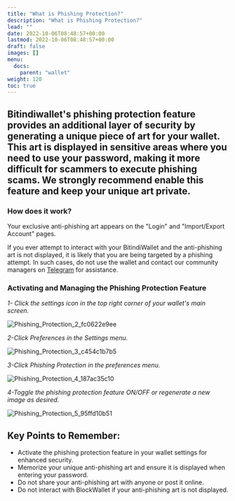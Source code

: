 ```yaml
---
title: "What is Phishing Protection?"
description: "What is Phishing Protection?"
lead: ""
date: 2022-10-06T08:48:57+00:00
lastmod: 2022-10-06T08:48:57+00:00
draft: false
images: []
menu:
  docs:
    parent: "wallet"
weight: 120
toc: true
---
```


## Bitindiwallet's phishing protection feature provides an additional layer of security by generating a unique piece of art for your wallet. This art is displayed in sensitive areas where you need to use your password, making it more difficult for scammers to execute phishing scams. We strongly recommend enable this feature and keep your unique art private.

### How does it work?
Your exclusive anti-phishing art appears on the "Login" and "Import/Export Account" pages.

If you ever attempt to interact with your BitindiWallet and the anti-phishing art is not displayed, it is likely that you are being targeted by a phishing attempt. In such cases, do not use the wallet and contact our community managers on [Telegram](https://t.me/bitindi) for assistance.

### Activating and Managing the Phishing Protection Feature

*1- Click the settings icon in the top right corner of your wallet's main screen.*

![Phishing_Protection_2_fc0622e9ee](https://github.com/bitindi/docs/assets/119077822/138b38d8-bf79-4e38-b0a7-3eeecf3d155c)

*2-Click Preferences in the Settings menu.*

![Phishing_Protection_3_c454c1b7b5](https://github.com/bitindi/docs/assets/119077822/06ac0448-0891-47e2-a2d5-834a5d0d5df6)

*3-Click Phishing Protection in the preferences menu.*

![Phishing_Protection_4_187ac35c10](https://github.com/bitindi/docs/assets/119077822/43317142-fe52-46f7-bc2d-8530df0d2481)

*4-Toggle the phishing protection feature ON/OFF or regenerate a new image as desired.*

![Phishing_Protection_5_95ffd10b51](https://github.com/bitindi/docs/assets/119077822/3044c332-8a66-4842-a2cd-b1ca05e8e440)

## Key Points to Remember:
- Activate the phishing protection feature in your wallet settings for enhanced security.
- Memorize your unique anti-phishing art and ensure it is displayed when entering your password.
- Do not share your anti-phishing art with anyone or post it online.
- Do not interact with BlockWallet if your anti-phishing art is not displayed.





